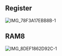 ## Register

![IMG_78F3A17EBB8B-1](https://user-images.githubusercontent.com/15260226/134795799-b485c604-b299-4a25-b38b-f20b43853a2e.jpeg)

## RAM8

![IMG_8DEF1862D92C-1](https://user-images.githubusercontent.com/15260226/134797365-258734d4-66dd-4146-82b9-b35c5bebc621.jpeg)
